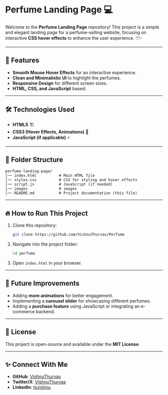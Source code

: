 # Perfume Landing Page 💻

Welcome to the **Perfume Landing Page** repository! This project is a simple and elegant landing page for a perfume-selling website, focusing on interactive **CSS hover effects** to enhance the user experience. 🖱️✨

---

## 🚀 Features
- **Smooth Mouse Hover Effects** for an interactive experience.
- **Clean and Minimalistic UI** to highlight the perfumes.
- **Responsive Design** for different screen sizes.
- **HTML, CSS, and JavaScript** based.

---

## 🛠️ Technologies Used
- **HTML5** 🏗️
- **CSS3 (Hover Effects, Animations)** 🎨
- **JavaScript (if applicable)** ⚡

---




## 📂 Folder Structure
```
perfume-landing-page/
│── index.html          # Main HTML file
│── styles.css          # CSS for styling and hover effects
│── script.js           # JavaScript (if needed)
│── images              # images
│── README.md           # Project documentation (this file)
```

---

## 🔥 How to Run This Project
1. Clone this repository:
   ```bash
   git clone https://github.com/VishnuThurvas/Perfume
   ```
2. Navigate into the project folder:
   ```bash
   cd perfume
   ```
3. Open `index.html` in your browser.

---

## 🎯 Future Improvements
- Adding **more animations** for better engagement.
- Implementing a **carousel slider** for showcasing different perfumes.
- Adding a **purchase feature** using JavaScript or integrating an e-commerce backend.

---



## 📜 License
This project is open-source and available under the **MIT License**.

---

## ✨ Connect With Me
- **GitHub**: [VishnuThurvas](https://github.com/VishnuThurvas)
- **Twitter/X**: [VishnuThurvas](https://twitter.com/VishnuThurvas)
- **LinkedIn**: [tsvishnu](https://linkedin.com/in/tsvishnu)



